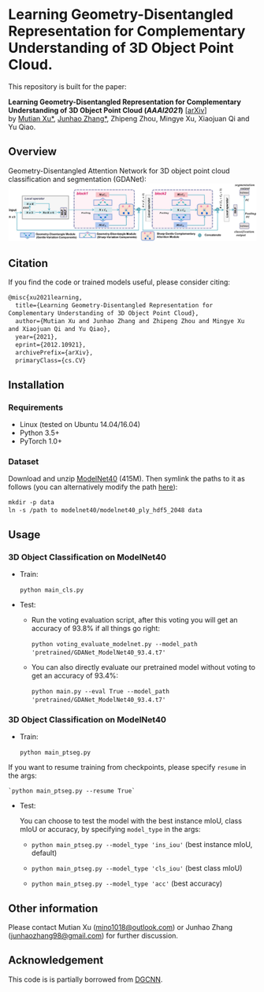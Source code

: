 # Learning Geometry-Disentangled Representation for Complementary Understanding of 3D Object Point Cloud. 
This repository is built for the paper:

__Learning Geometry-Disentangled Representation for Complementary Understanding of 3D Object Point Cloud (_AAAI2021_)__ [[arXiv](https://arxiv.org/abs/2012.10921)]
<br>
by [Mutian Xu*](https://mutianxu.github.io/), [Junhao Zhang*](https://junhaozhang98.github.io/), Zhipeng Zhou, Mingye Xu, Xiaojuan Qi and Yu Qiao.


## Overview
Geometry-Disentangled Attention Network for 3D object point cloud classification and segmentation (GDANet):
<img src = './imgs/GDANet.jpg' width = 800>

## Citation
If you find the code or trained models useful, please consider citing:

    @misc{xu2021learning,
      title={Learning Geometry-Disentangled Representation for Complementary Understanding of 3D Object Point Cloud}, 
      author={Mutian Xu and Junhao Zhang and Zhipeng Zhou and Mingye Xu and Xiaojuan Qi and Yu Qiao},
      year={2021},
      eprint={2012.10921},
      archivePrefix={arXiv},
      primaryClass={cs.CV}


## Installation


### Requirements
* Linux (tested on Ubuntu 14.04/16.04)
* Python 3.5+
* PyTorch 1.0+

### Dataset
Download and unzip [ModelNet40](https://shapenet.cs.stanford.edu/media/modelnet40_ply_hdf5_2048.zip) (415M). Then symlink the paths to it as follows (you can alternatively modify the path [here](https://github.com/mutianxu/GDANet/blob/main/data_util.py#L10)):
``` 
mkdir -p data
ln -s /path to modelnet40/modelnet40_ply_hdf5_2048 data
``` 

## Usage

### 3D Object Classification on ModelNet40
* Train:
 
    `python main_cls.py`

* Test:
    * Run the voting evaluation script, after this voting you will get an accuracy of 93.8% if all things go right:
    
        `python voting_evaluate_modelnet.py --model_path 'pretrained/GDANet_ModelNet40_93.4.t7'`
    
    * You can also directly evaluate our pretrained model without voting to get an accuracy of 93.4%:
    
        `python main.py --eval True --model_path 'pretrained/GDANet_ModelNet40_93.4.t7'`
    
### 3D Object Classification on ModelNet40
* Train:

   `python main_ptseg.py`
   
If you want to resume training from checkpoints, please specify `resume` in the args:

    `python main_ptseg.py --resume True`

* Test:

    You can choose to test the model with the best instance mIoU, class mIoU or accuracy, by specifying `model_type` in the args:
    
    * `python main_ptseg.py --model_type 'ins_iou'` (best instance mIoU, default)
    
    * `python main_ptseg.py --model_type 'cls_iou'` (best class mIoU)
    
    * `python main_ptseg.py --model_type 'acc'` (best accuracy)


## Other information

Please contact Mutian Xu (mino1018@outlook.com) or Junhao Zhang (junhaozhang98@gmail.com) for further discussion.

## Acknowledgement
This code is is partially borrowed from [DGCNN](https://github.com/WangYueFt/dgcnn).  